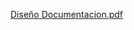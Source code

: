 
[Diseño Documentacion.pdf](https://github.com/Nico993/Circulo-de-sangre/files/8502098/Diseno.Documentacion.pdf)

